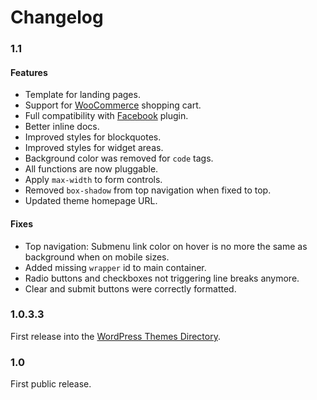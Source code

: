 # Changelog

### 1.1

#### Features
* Template for landing pages.
* Support for [WooCommerce](https://wordpress.org/plugins/woocommerce/) shopping cart.
* Full compatibility with [Facebook](https://wordpress.org/plugins/facebook/) plugin.
* Better inline docs.
* Improved styles for blockquotes.
* Improved styles for widget areas.
* Background color was removed for `code` tags.
* All functions are now pluggable.
* Apply `max-width` to form controls.
* Removed `box-shadow` from top navigation when fixed to top.
* Updated theme homepage URL.

#### Fixes
* Top navigation: Submenu link color on hover is no more the same as background when on mobile sizes.
* Added missing `wrapper` id to main container.
* Radio buttons and checkboxes not triggering line breaks anymore.
* Clear and submit buttons were correctly formatted.

### 1.0.3.3
First release into the [WordPress Themes Directory](https://wordpress.org/themes/follet).

### 1.0
First public release.